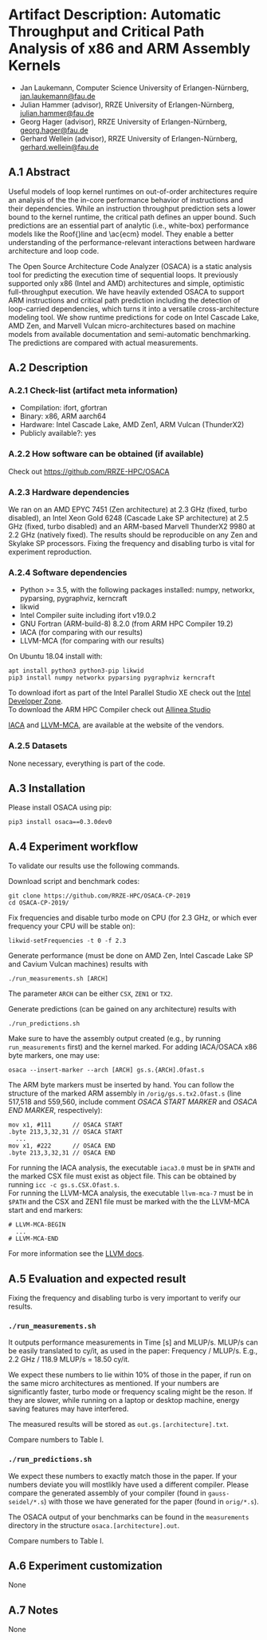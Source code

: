 # Artifact Description: Automatic Throughput and Critical Path Analysis of x86 and ARM Assembly Kernels

* Jan Laukemann, Computer Science University of Erlangen-Nürnberg, jan.laukemann@fau.de
* Julian Hammer (advisor), RRZE University of Erlangen-Nürnberg, julian.hammer@fau.de
* Georg Hager (advisor), RRZE University of Erlangen-Nürnberg, georg.hager@fau.de
* Gerhard Wellein (advisor), RRZE University of Erlangen-Nürnberg, gerhard.wellein@fau.de

## A.1 Abstract
Useful models of loop kernel runtimes on out-of-order architectures require an analysis of the the in-core performance behavior of instructions and their dependencies.
While an instruction throughput prediction sets a lower bound to the kernel runtime, the critical path defines an upper bound.
Such predictions are an essential part of analytic (i.e., white-box) performance models like the Roof{}line and \ac{ecm} model. They enable  a better understanding of the performance-relevant interactions between hardware architecture and loop code.

The Open Source Architecture Code Analyzer (OSACA) is a static analysis tool for predicting the execution time of sequential loops. It previously supported only x86 (Intel and AMD) architectures and simple, optimistic full-throughput execution. We have heavily extended OSACA to support ARM instructions and critical path prediction including the detection of loop-carried dependencies, which turns it into a versatile cross-architecture modeling tool. We show runtime predictions for code on Intel Cascade Lake, AMD Zen, and Marvell Vulcan micro-architectures based on machine models from available documentation and semi-automatic benchmarking. The predictions are compared with actual measurements.

## A.2 Description

### A.2.1 Check-list (artifact meta information)
- Compilation: ifort, gfortran
- Binary: x86,  ARM aarch64
- Hardware: Intel Cascade Lake, AMD Zen1, ARM Vulcan (ThunderX2)
- Publicly available?: yes

### A.2.2 How software can be obtained (if available)
Check out https://github.com/RRZE-HPC/OSACA

### A.2.3 Hardware dependencies
We ran on an AMD EPYC 7451 (Zen architecture) at 2.3 GHz (fixed, turbo disabled), an Intel Xeon Gold 6248 (Cascade Lake SP architecture) at 2.5 GHz (fixed, turbo disabled) and an ARM-based Marvell ThunderX2 9980 at 2.2 GHz (natively fixed). The results should be reproducible on any Zen and Skylake SP processors. Fixing the frequency and disabling turbo is vital for experiment reproduction.

### A.2.4 Software dependencies
* Python >= 3.5, with the following packages installed: numpy, networkx, pyparsing, pygraphviz, kerncraft
* likwid
* Intel Compiler suite including ifort v19.0.2
* GNU Fortran (ARM-build-8) 8.2.0 (from ARM HPC Compiler 19.2)
* IACA (for comparing with our results)
* LLVM-MCA (for comparing with our results)

On Ubuntu 18.04 install with:
```
apt install python3 python3-pip likwid
pip3 install numpy networkx pyparsing pygraphviz kerncraft
```

To download ifort as part of the Intel Parallel Studio XE check out the [Intel Developer Zone](https://software.intel.com/en-us/fortran-compilers).  
To download the ARM HPC Compiler check out [Allinea Studio](https://developer.arm.com/tools-and-software/server-and-hpc/arm-architecture-tools/arm-allinea-studio/download)

[IACA](https://software.intel.com/en-us/articles/intel-architecture-code-analyzer) and [LLVM-MCA](http://releases.llvm.org/), are available at the website of the vendors.

### A.2.5 Datasets
None necessary, everything is part of the code.

## A.3 Installation
Please install OSACA using pip:
```
pip3 install osaca==0.3.0dev0
```

## A.4 Experiment workflow
To validate our results use the following commands.

Download script and benchmark codes:
```
git clone https://github.com/RRZE-HPC/OSACA-CP-2019
cd OSACA-CP-2019/
```
Fix frequencies and disable turbo mode on CPU (for 2.3 GHz, or which ever frequency your CPU will be stable on):
```
likwid-setFrequencies -t 0 -f 2.3
```
Generate performance (must be done on AMD Zen, Intel Cascade Lake SP and Cavium Vulcan machines) results with
```
./run_measurements.sh [ARCH]
```
The parameter `ARCH` can be either `CSX`, `ZEN1` or `TX2`.

Generate predictions (can be gained on any architecture) results with
```
./run_predictions.sh
```
Make sure to have the assembly output created (e.g., by running `run_measurements` first) and the kernel marked.
For adding IACA/OSACA x86 byte markers, one may use:
```
osaca --insert-marker --arch [ARCH] gs.s.{ARCH].Ofast.s
```
The ARM byte markers must be inserted by hand.
You can follow the structure of the marked ARM assembly in `/orig/gs.s.tx2.Ofast.s` (line 517,518 and 559,560, include comment *OSACA START MARKER* and *OSACA END MARKER*, respectively):
```
mov x1, #111      // OSACA START
.byte 213,3,32,31 // OSACA START
  ...
mov x1, #222      // OSACA END
.byte 213,3,32,31 // OSACA END
```

For running the IACA analysis, the executable `iaca3.0` must be in `$PATH` and the marked CSX file must exist as object file.
This can be obtained by running `icc -c gs.s.CSX.Ofast.s`.  
For running the LLVM-MCA analysis, the executable `llvm-mca-7` must be in `$PATH` and the CSX and ZEN1 file must be marked with the the LLVM-MCA start and end markers:
```
# LLVM-MCA-BEGIN
  ...
# LLVM-MCA-END
```
For more information see the [LLVM docs](https://llvm.org/docs/CommandGuide/llvm-mca.html).


## A.5 Evaluation and expected result
Fixing the frequency and disabling turbo is very important to verify our results.

### `./run_measurements.sh`
It outputs performance measurements in Time [s] and MLUP/s. MLUP/s can be easily translated to cy/it, as used in the paper: Frequency / MLUP/s.
E.g., 2.2 GHz / 118.9 MLUP/s = 18.50 cy/it.

We expect these numbers to lie within 10% of those in the paper, if run on the same micro architectures as mentioned. If your numbers are significantly faster, turbo mode or frequency scaling might be the reson. If they are slower, while running on a laptop or desktop machine, energy saving features may have interfered.

The measured results will be stored as `out.gs.[architecture].txt`.

Compare numbers to Table I.

### `./run_predictions.sh`

We expect these numbers to exactly match those in the paper. If your numbers deviate you will mostlikly have used a different compiler. Please compare the generated assembly of your compiler (found in `gauss-seidel/*.s`) with those we have generated for the paper (found in `orig/*.s`).

The OSACA output of your benchmarks can be found in the `measurements` directory in the structure `osaca.[architecture].out`.

Compare numbers to Table I.

## A.6 Experiment customization
None

## A.7 Notes
None
